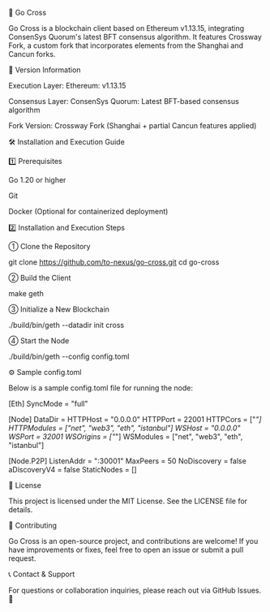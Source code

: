 🚀 Go Cross

Go Cross is a blockchain client based on Ethereum v1.13.15, integrating ConsenSys Quorum's latest BFT consensus algorithm. It features Crossway Fork, a custom fork that incorporates elements from the Shanghai and Cancun forks.

🔢 Version Information

Execution Layer: Ethereum: v1.13.15

Consensus Layer: ConsenSys Quorum: Latest BFT-based consensus algorithm

Fork Version: Crossway Fork (Shanghai + partial Cancun features applied)

🛠 Installation and Execution Guide

1️⃣ Prerequisites

Go 1.20 or higher

Git

Docker (Optional for containerized deployment)

2️⃣ Installation and Execution Steps

① Clone the Repository

git clone https://github.com/to-nexus/go-cross.git
cd go-cross

② Build the Client

make geth

③ Initialize a New Blockchain

./build/bin/geth --datadir <your-datadir> init cross

④ Start the Node

./build/bin/geth --config config.toml

⚙️ Sample config.toml

Below is a sample config.toml file for running the node:

[Eth]
SyncMode = "full"

[Node]
DataDir = <your-datadir>
HTTPHost = "0.0.0.0"
HTTPPort = 22001
HTTPCors = ["*"]
HTTPModules = ["net", "web3", "eth", "istanbul"]
WSHost = "0.0.0.0"
WSPort = 32001
WSOrigins = ["*"]
WSModules = ["net", "web3", "eth", "istanbul"]

[Node.P2P]
ListenAddr = ":30001"
MaxPeers = 50
NoDiscovery = false
aDiscoveryV4 = false
StaticNodes = []

📜 License

This project is licensed under the MIT License. See the LICENSE file for details.

🤝 Contributing

Go Cross is an open-source project, and contributions are welcome! If you have improvements or fixes, feel free to open an issue or submit a pull request.

📞 Contact & Support

For questions or collaboration inquiries, please reach out via GitHub Issues. 🚀

